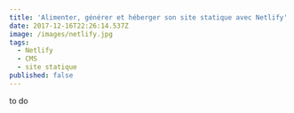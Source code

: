 ```yaml
---
title: 'Alimenter, générer et héberger son site statique avec Netlify'
date: 2017-12-16T22:26:14.537Z
image: /images/netlify.jpg
tags:
  - Netlify
  - CMS
  - site statique
published: false
---
```

to do
